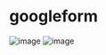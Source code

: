 # googleform
![image](https://github.com/yasaswini2005/googleform/assets/139364347/e0755510-8fee-4451-a332-f58e2a708b36)
![image](https://github.com/yasaswini2005/googleform/assets/139364347/44c88d08-b092-40f1-9b3c-17544d9b98f3)
